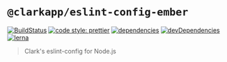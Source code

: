 # `@clarkapp/eslint-config-ember`

[![BuildStatus](https://travis-ci.org/ClarkSource/eslint-config.svg)](https://travis-ci.org/ClarkSource/eslint-config)
[![code style: prettier](https://img.shields.io/badge/code_style-prettier-ff69b4.svg)](https://github.com/prettier/prettier)
[![dependencies](https://david-dm.org/ClarkSource/eslint-config/status.svg?path=packages/eslint-config-node)](https://david-dm.org/ClarkSource/eslint-config?path=packages/eslint-config-node)
[![devDependencies](https://david-dm.org/ClarkSource/eslint-config/dev-status.svg?path=packages/eslint-config-node)](https://david-dm.org/ClarkSource/eslint-config?path=packages/eslint-config-node&type=dev)
[![lerna](https://img.shields.io/badge/maintained%20with-lerna-cc00ff.svg)](https://lernajs.io/)

> Clark's eslint-config for Node.js
